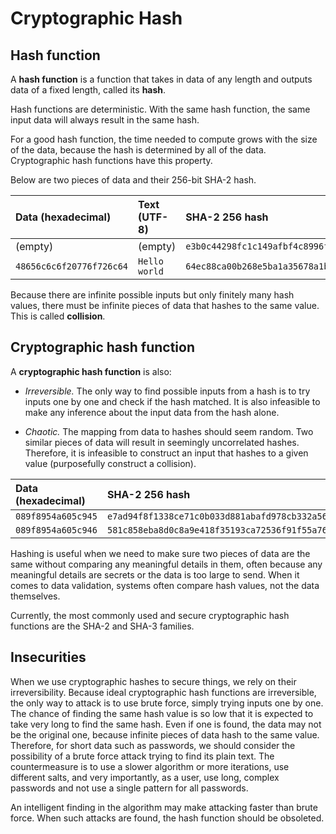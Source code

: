# Cryptographic Hash

## Hash function

A **hash function** is a function that takes in data of any length and outputs data of a fixed length, called its **hash**.

Hash functions are deterministic. With the same hash function, the same input data will always result in the same hash.

For a good hash function, the time needed to compute grows with the size of the data, because the hash is determined by all of the data. Cryptographic hash functions have this property.

Below are two pieces of data and their 256-bit SHA-2 hash.

| Data (hexadecimal)       | Text (UTF-8)  | SHA-2 256 hash                                                     |
|:------------------------ |:------------- |:------------------------------------------------------------------ |
| (empty)                  | (empty)       | `e3b0c44298fc1c149afbf4c8996fb92427ae41e4649b934ca495991b7852b855` |
| `48656c6c6f20776f726c64` | `Hello world` | `64ec88ca00b268e5ba1a35678a1b5316d212f4f366b2477232534a8aeca37f3c` |

Because there are infinite possible inputs but only finitely many hash values, there must be infinite pieces of data that hashes to the same value. This is called **collision**.

## Cryptographic hash function

A **cryptographic hash function** is also:

- *Irreversible.* The only way to find possible inputs from a hash is to try inputs one by one and check if the hash matched. It is also infeasible to make any inference about the input data from the hash alone.

- *Chaotic.* The mapping from data to hashes should seem random. Two similar pieces of data will result in seemingly uncorrelated hashes. Therefore, it is infeasible to construct an input that hashes to a given value (purposefully construct a collision).

| Data (hexadecimal) | SHA-2 256 hash                                                     |
|:------------------ |:------------------------------------------------------------------ |
| `089f8954a605c945` | `e7ad94f8f1338ce71c0b033d881abafd978cb332a56f1fe2d79082565aafc5ee` |
| `089f8954a605c946` | `581c858eba8d0c8a9e418f35193ca72536f91f55a7610b7001d0c0330bc8b1b6` |

Hashing is useful when we need to make sure two pieces of data are the same without comparing any meaningful details in them, often because any meaningful details are secrets or the data is too large to send. When it comes to data validation, systems often compare hash values, not the data themselves.

Currently, the most commonly used and secure cryptographic hash functions are the SHA-2 and SHA-3 families.

## Insecurities

When we use cryptographic hashes to secure things, we rely on their irreversibility. Because ideal cryptographic hash functions are irreversible, the only way to attack is to use brute force, simply trying inputs one by one. The chance of finding the same hash value is so low that it is expected to take very long to find the same hash. Even if one is found, the data may not be the original one, because infinite pieces of data hash to the same value. Therefore, for short data such as passwords, we should consider the possibility of a brute force attack trying to find its plain text. The countermeasure is to use a slower algorithm or more iterations, use different salts, and very importantly, as a user, use long, complex passwords and not use a single pattern for all passwords.

An intelligent finding in the algorithm may make attacking faster than brute force. When such attacks are found, the hash function should be obsoleted.
